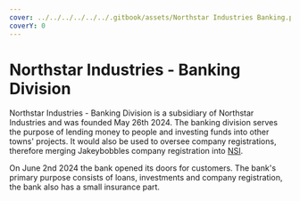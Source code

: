 ```yaml
---
cover: ../../../../../../.gitbook/assets/Northstar Industries Banking.png
coverY: 0
---
```


# Northstar Industries - Banking Division

Northstar Industries - Banking Division is a subsidiary of Northstar Industries and was founded May 26th 2024. The banking division serves the purpose of lending money to people and investing funds into other towns' projects. It would also be used to oversee company registrations, therefore merging Jakeybobbles company registration into [NSI](./).

On June 2nd 2024 the bank opened its doors for customers. The bank's primary purpose consists of loans, investments and company registration, the bank also has a small insurance part.
